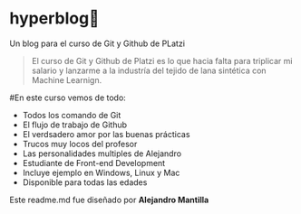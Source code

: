 # hyperblog💚
Un blog para el curso de Git y Github de PLatzi
> El curso de Git y Github de Platzi es lo que hacia falta para triplicar mi salario y lanzarme a la industría del tejido de lana sintética con Machine Learnign.

#En este curso vemos de todo:
* Todos los comando de Git
* El flujo de trabajo de Github
* El verdsadero amor por las buenas prácticas
* Trucos muy locos del profesor
* Las personalidades multiples de Alejandro
* Estudiante de Front-end Development
* Incluye ejemplo en Windows, Linux y Mac
* Disponible para todas las edades

Este readme.md fue diseñado por **Alejandro Mantilla**